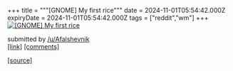 +++
title = """[GNOME] My first rice"""
date = 2024-11-01T05:54:42.000Z
expiryDate = 2024-11-01T05:54:42.000Z
tags = ["reddit","wm"]
+++
[![[GNOME] My first rice](https://a.thumbs.redditmedia.com/vy-H5-syuOQdVzcXfSSwALz9Tw0uJ6DTX5n40tnuJ50.jpg "[GNOME] My first rice")](https://www.reddit.com/r/unixporn/comments/1ggyrtl/gnome_my_first_rice/)

submitted by [/u/Afalshevnik](https://www.reddit.com/user/Afalshevnik)  
[\[link\]](https://www.reddit.com/gallery/1ggyrtl) [\[comments\]](https://www.reddit.com/r/unixporn/comments/1ggyrtl/gnome_my_first_rice/)

[[source]](https://www.reddit.com/r/unixporn/comments/1ggyrtl/gnome_my_first_rice/)
